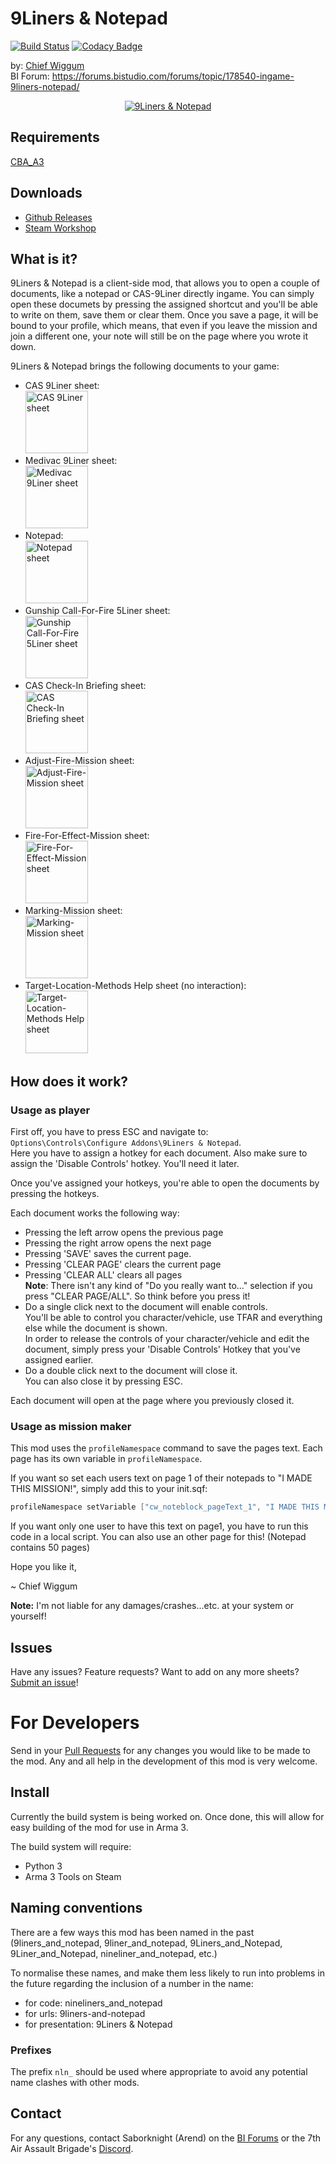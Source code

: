 # 9Liners & Notepad

[![Build Status](https://travis-ci.org/Saborknight/9liners-and-notepad.svg?branch=master)](https://travis-ci.org/Saborknight/9liners-and-notepad)
[![Codacy Badge](https://api.codacy.com/project/badge/Grade/52c686c2b17340eea8599232a4ce3d31)](https://app.codacy.com/app/Saborknight/9liners-and-notepad?utm_source=github.com&utm_medium=referral&utm_content=Saborknight/9liners-and-notepad&utm_campaign=badger)

by: [Chief Wiggum](https://forums.bistudio.com/profile/926664-chief_wiggum/)  
BI Forum: https://forums.bistudio.com/forums/topic/178540-ingame-9liners-notepad/
<center>
	<a href="http://i.imgur.com/GOC07EV.png">
		<img
			src="http://i.imgur.com/GOC07EV.png"
			title="9Liners &amp; Notepad">
	</a>
</center>

## Requirements
[CBA_A3](https://github.com/CBATeam/CBA_A3)

## Downloads
- [Github Releases](https://github.com/Saborknight/9liners-and-notepad/releases/latest)
- [Steam Workshop](http://steamcommunity.com/sharedfiles/filedetails/?id=1210050323)

## What is it?
9Liners & Notepad is a client-side mod, that allows you to open a couple of documents, like a notepad or CAS-9Liner directly ingame.
You can simply open these documets by pressing the assigned shortcut and you'll be able to write on them, save them or clear them.
Once you save a page, it will be bound to your profile, which means, that even if you leave the mission and join a different one, your note will still be on the page where you wrote it down.

9Liners & Notepad brings the following documents to your game:
- CAS 9Liner sheet:
	<br>
	<a href="http://img4.fotos-hochladen.net/uploads/20150301000060xuhlm7os.jpg" target="_blank">
		<img
			src="http://img4.fotos-hochladen.net/thumbnail/20150301000060xuhlm7os_thumb.jpg"
			title="CAS 9Liner sheet"
			height="100"
			width="auto">
	</a>
- Medivac 9Liner sheet:
	<br>
	<a href="http://img4.fotos-hochladen.net/uploads/201503010000znxfrm23et.jpg" target="_blank">
		<img
			src="http://img4.fotos-hochladen.net/thumbnail/201503010000znxfrm23et_thumb.jpg"
			title="Medivac 9Liner sheet"
			height="100"
			width="auto">
	</a>
- Notepad:
	<br>
	<a href="http://img4.fotos-hochladen.net/uploads/201503010000zr6ag2yvoi.jpg" target="_blank">
		<img
			src="http://img4.fotos-hochladen.net/thumbnail/201503010000zr6ag2yvoi_thumb.jpg"
			title="Notepad sheet"
			height="100"
			width="auto">
	</a>
- Gunship Call-For-Fire 5Liner sheet:
	<br>
	<a href="http://img4.fotos-hochladen.net/uploads/2015030100008ah3y146wf.jpg" target="_blank">
		<img
			src="http://img4.fotos-hochladen.net/thumbnail/2015030100008ah3y146wf_thumb.jpg"
			title="Gunship Call-For-Fire 5Liner sheet"
			height="100"
			width="auto">
	</a>
- CAS Check-In Briefing sheet:
	<br>
	<a href="http://img4.fotos-hochladen.net/uploads/201503010000jny20przcs.jpg" target="_blank">
		<img
			src="http://img4.fotos-hochladen.net/thumbnail/201503010000jny20przcs_thumb.jpg"
			title="CAS Check-In Briefing sheet"
			height="100"
			width="auto">
	</a>
- Adjust-Fire-Mission sheet:
	<br>
	<a href="http://img4.fotos-hochladen.net/uploads/201503010000u7rl3bog2s_thumb.jpg" target="_blank">
		<img
			src="http://img4.fotos-hochladen.net/thumbnail/201503010000u7rl3bog2s_thumb.jpg"
			title="Adjust-Fire-Mission sheet"
			height="100"
			width="auto">
	</a>
- Fire-For-Effect-Mission sheet:
	<br>
	<a href="http://img4.fotos-hochladen.net/uploads/201503010000iv4axcflqg_thumb.jpg" target="_blank">
		<img
			src="http://img4.fotos-hochladen.net/thumbnail/201503010000iv4axcflqg_thumb.jpg"
			title="Fire-For-Effect-Mission sheet"
			height="100"
			width="auto">
	</a>
- Marking-Mission sheet:
	<br>
	<a href="http://img4.fotos-hochladen.net/uploads/2015030100004acqjyrhl3.jpg" target="_blank">
		<img
			src="http://img4.fotos-hochladen.net/uploads/2015030100004acqjyrhl3.jpg"
			title="Marking-Mission sheet"
			height="100"
			width="auto">
	</a>
- Target-Location-Methods Help sheet (no interaction):
	<br>
	<a href="http://img4.fotos-hochladen.net/uploads/2015030100008dbc25764k.jpg" target="_blank">
		<img
			src="http://img4.fotos-hochladen.net/uploads/2015030100008dbc25764k.jpg"
			title="Target-Location-Methods Help sheet"
			height="100"
			width="auto">
	</a>

## How does it work?
### Usage as player
First off, you have to press ESC and navigate to: `Options\Controls\Configure Addons\9Liners & Notepad`.  
Here you have to assign a hotkey for each document. Also make sure to assign the 'Disable Controls' hotkey. You'll need it later.

Once you've assigned your hotkeys, you're able to open the documents by pressing the hotkeys.

Each document works the following way:
- Pressing the left arrow opens the previous page
- Pressing the right arrow opens the next page
- Pressing 'SAVE' saves the current page.
- Pressing 'CLEAR PAGE' clears the current page
- Pressing 'CLEAR ALL' clears all pages  
	**Note**: There isn't any kind of "Do you really want to..." selection if you press "CLEAR PAGE/ALL". So think before you press it!
- Do a single click next to the document will enable controls.  
	You'll be able to control you character/vehicle, use TFAR and everything else while the document is shown.  
	In order to release the controls of your character/vehicle and edit the document, simply press your 'Disable Controls' Hotkey that you've assigned earlier.
- Do a double click next to the document will close it.  
	You can also close it by pressing ESC.

Each document will open at the page where you previously closed it.

### Usage as mission maker
This mod uses the `profileNamespace` command to save the pages text. Each page has its own variable in `profileNamespace`.

If you want so set each users text on page 1 of their notepads to "I MADE THIS MISSION!", simply add this to your init.sqf:

```c
profileNamespace setVariable ["cw_noteblock_pageText_1", "I MADE THIS MISSION!"];
```

If you want only one user to have this text on page1, you have to run this code in a local script.
You can also use an other page for this! (Notepad contains 50 pages)

Hope you like it,

~ Chief Wiggum

**Note:** I'm not liable for any damages/crashes...etc. at your system or yourself!  


## Issues
Have any issues? Feature requests? Want to add on any more sheets? [Submit an issue](https://github.com/Saborknight/9liners-and-notepad/issues/new)!

# For Developers
Send in your [Pull Requests](https://github.com/Saborknight/9liners-and-notepad/pulls) for any changes you would like to be made to the mod. Any and all help in the development of this mod is very welcome.

## Install
Currently the build system is being worked on. Once done, this will allow for easy building of the mod for use in Arma 3.

The build system will require:
- Python 3
- Arma 3 Tools on Steam

## Naming conventions
There are a few ways this mod has been named in the past (9liners_and_notepad, 9liner_and_notepad, 9Liners_and_Notepad, 9Liner_and_Notepad, nineliner_and_notepad, etc.)

To normalise these names, and make them less likely to run into problems in the future regarding the inclusion of a number in the name:
- for code: nineliners_and_notepad
- for urls: 9liners-and-notepad
- for presentation: 9Liners & Notepad

### Prefixes
The prefix `nln_` should be used where appropriate to avoid any potential name clashes with other mods.

## Contact
For any questions, contact Saborknight (Arend) on the [BI Forums](https://forums.bistudio.com/profile/1135269-arend-the-bastard/) or the 7th Air Assault Brigade's [Discord](http://bit.ly/7aa-join-discord).

